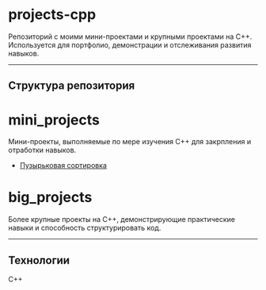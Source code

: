 # projects-cpp

Репозиторий с моими мини-проектами и крупными проектами на C++.  
Используется для портфолио, демонстрации и отслеживания развития навыков.

---

## Структура репозитория

# mini_projects
Мини-проекты, выполняемые по мере изучения C++ для закрпления и отработки навыков.
- [Пузырьковая сортировка](mini_projects/bubble_sort/bubble_sort.cpp)

# big_projects
Более крупные проекты на C++, демонстрирующие практические навыки и способность структурировать код.

---

## Технологии
C++
